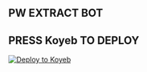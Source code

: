 ## PW EXTRACT BOT

## PRESS Koyeb TO DEPLOY
[![Deploy to Koyeb](https://www.koyeb.com/static/images/deploy/button.svg)](https://app.koyeb.com/deploy?name=txt-extract&repository=sameershaikh1246%2FTXT-EXTRACT&branch=main&builder=dockerfile&instance_type=free&instances_min=0&autoscaling_sleep_idle_delay=300&env%5BBOT_TOKEN%5D=7799691566%3AAAFqgN3_1mFw1HnZApJ18zJhiYFepcOj-Pc&ports=8080%3Bhttp%3B%2F&hc_protocol%5B8080%5D=tcp&hc_grace_period%5B8080%5D=5&hc_interval%5B8080%5D=30&hc_restart_limit%5B8080%5D=3&hc_timeout%5B8080%5D=5&hc_path%5B8080%5D=%2F&hc_method%5B8080%5D=get)
